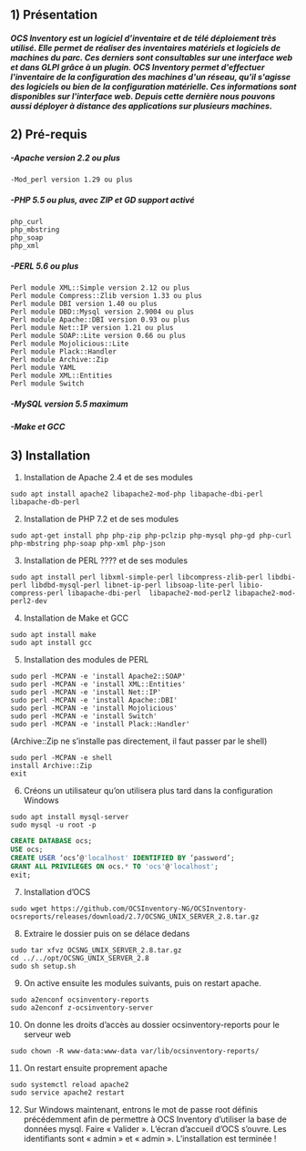 ## 1) Présentation

##### OCS Inventory est un logiciel d’inventaire et de télé déploiement très utilisé. Elle permet de réaliser des inventaires matériels et logiciels de machines du parc. Ces derniers sont consultables sur une interface web et dans GLPI grâce à un plugin. OCS Inventory permet d'effectuer l'inventaire de la configuration des machines d'un réseau, qu'il s'agisse des logiciels ou bien de la configuration matérielle. Ces informations sont disponibles sur l'interface web. Depuis cette dernière nous pouvons aussi déployer à distance des applications sur plusieurs machines.

## 2) Pré-requis

##### -Apache version 2.2 ou plus

```
-Mod_perl version 1.29 ou plus
```

##### -PHP 5.5 ou plus, avec ZIP et GD support activé

```
php_curl
php_mbstring
php_soap
php_xml
```

##### -PERL 5.6 ou plus

```
Perl module XML::Simple version 2.12 ou plus
Perl module Compress::Zlib version 1.33 ou plus
Perl module DBI version 1.40 ou plus
Perl module DBD::Mysql version 2.9004 ou plus
Perl module Apache::DBI version 0.93 ou plus
Perl module Net::IP version 1.21 ou plus
Perl module SOAP::Lite version 0.66 ou plus
Perl module Mojolicious::Lite
Perl module Plack::Handler
Perl module Archive::Zip
Perl module YAML
Perl module XML::Entities
Perl module Switch
```

##### -MySQL version 5.5 maximum

##### -Make et GCC

## 3) Installation

1. Installation de Apache 2.4 et de ses modules

```
sudo apt install apache2 libapache2-mod-php libapache-dbi-perl libapache-db-perl
```

2. Installation de PHP 7.2 et de ses modules

```
sudo apt-get install php php-zip php-pclzip php-mysql php-gd php-curl php-mbstring php-soap php-xml php-json
```

3. Installation de PERL ???? et de ses modules

```
sudo apt install perl libxml-simple-perl libcompress-zlib-perl libdbi-perl libdbd-mysql-perl libnet-ip-perl libsoap-lite-perl libio-compress-perl libapache-dbi-perl  libapache2-mod-perl2 libapache2-mod-perl2-dev
```

4. Installation de Make et GCC

```
sudo apt install make
sudo apt install gcc
```

5. Installation des modules de PERL

```
sudo perl -MCPAN -e 'install Apache2::SOAP'
sudo perl -MCPAN -e 'install XML::Entities'
sudo perl -MCPAN -e 'install Net::IP'
sudo perl -MCPAN -e 'install Apache::DBI'
sudo perl -MCPAN -e 'install Mojolicious'
sudo perl -MCPAN -e 'install Switch'
sudo perl -MCPAN -e 'install Plack::Handler'
```

(Archive::Zip ne s’installe pas directement, il faut passer par le shell)

```
sudo perl -MCPAN -e shell 
install Archive::Zip
exit
```

6. Créons un utilisateur qu’on utilisera plus tard dans la configuration Windows

```
sudo apt install mysql-server
sudo mysql -u root -p
```

```sql
CREATE DATABASE ocs;
USE ocs;
CREATE USER ‘ocs’@'localhost' IDENTIFIED BY ‘password’;
GRANT ALL PRIVILEGES ON ocs.* TO 'ocs'@'localhost';
exit;
```

7. Installation d’OCS

```
sudo wget https://github.com/OCSInventory-NG/OCSInventory-ocsreports/releases/download/2.7/OCSNG_UNIX_SERVER_2.8.tar.gz
```

8. Extraire le dossier puis on se délace dedans

```
sudo tar xfvz OCSNG_UNIX_SERVER_2.8.tar.gz
cd ../../opt/OCSNG_UNIX_SERVER_2.8
sudo sh setup.sh
```

9. On active ensuite les modules suivants, puis on restart apache.

```
sudo a2enconf ocsinventory-reports
sudo a2enconf z-ocsinventory-server
```

10. On donne les droits d’accès au dossier ocsinventory-reports pour le serveur web

```
sudo chown -R www-data:www-data var/lib/ocsinventory-reports/
```

11. On restart ensuite proprement apache

```
sudo systemctl reload apache2
sudo service apache2 restart
```

12. Sur Windows maintenant, entrons le mot de passe root définis précédemment afin de permettre à OCS Inventory d’utiliser la base de données mysql. Faire « Valider ». L’écran d’accueil d’OCS s’ouvre. Les identifiants sont « admin » et « admin ». L’installation est terminée !
